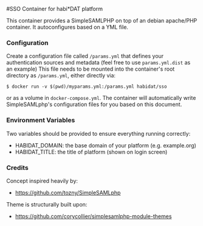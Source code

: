 #SSO Container for habi\*DAT platform

This container provides a SimpleSAMLPHP on top of an debian apache/PHP container. It autoconfigures based on a YML file. 

### Configuration

Create a configuration file called `/params.yml` that defines your authentication sources and metadata (feel free to use `params.yml.dist` as an example)
This file needs to be mounted into the container's root directory as `/params.yml`, either directly via:

```
$ docker run -v $(pwd)/myparams.yml:/params.yml habidat/sso
```

or as a volume in `docker-compose.yml`. The container will automatically write SimpleSAMLphp's configuration files for you based on this document.


### Environment Variables

Two variables should be provided to ensure everything running correctly:

* HABIDAT_DOMAIN: the base domain of your platform (e.g. example.org)
* HABIDAT_TITLE: the title of platform (shown on login screen)

### Credits

Concept inspired heavily by:
* https://github.com/tozny/SimpleSAMLphp

Theme is structurally built upon:
* https://github.com/corycollier/simplesamlphp-module-themes